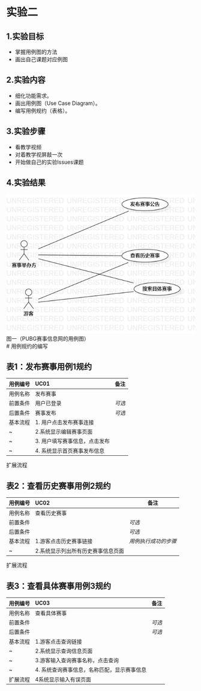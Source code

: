 # 实验二
## 1.实验目标  
- 掌握用例图的方法  
- 画出自己课题对应例图
## 2.实验内容
- 细化功能需求。    
- 画出用例图（Use Case Diagram）。  
- 编写用例规约（表格）。
## 3.实验步骤  
- 看教学视频  
- 对着教学视屏敲一次  
- 开始做自己的实验Issues课题  

## 4.实验结果  
![使用例图](./lab02_UseCaseDiagram.jpg)  
       图一（PUBG赛事信息网的用例图）  
       # 用例规约的编写

## 表1：发布赛事用例1规约  

用例编号  | UC01 | 备注  
-|:-|-  
用例名称  | 发布赛事 |   
前置条件  | 用户已登录  | *可选*   
后置条件  |    赛事发布  | *可选*   
基本流程  |1. 用户点击发布赛事连接|
~| 2.系统显示编辑赛事页面|   
~| 3.  用户填写赛事信息，点击发布 |   
~| 4.  系统显示首页赛事发布信息 |  
扩展流程  




## 表2：查看历史赛事用例2规约  

用例编号  | UC02 | 备注  
-|:-|-  
用例名称  | 查看历史赛事 |   
前置条件  |      | *可选*   
后置条件  |      | *可选*   
基本流程  | 1.游客点击历史赛事链接  |*用例执行成功的步骤*    
~| 2.系统显示列出所有历史赛事信息页面  |    
扩展流程   


## 表3：查看具体赛事用例3规约  

用例编号  | UC03 | 备注  
-|:-|-  
用例名称  |查看具体赛事 |   
前置条件  |      | *可选*   
后置条件  |      | *可选*   
基本流程  | 1.游客点击查询链接  |
~| 2.系统显示查询信息页面|   
~| 3.游客输入查询赛事名称，点击查询   |   
~| 4.  系统查询赛事信息，名称匹配，显示赛事信息 |   
扩展流程  | 4系统显示输入有误页面|   
